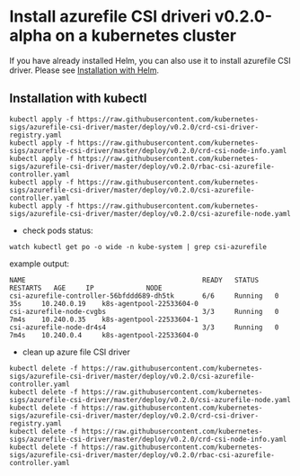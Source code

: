 # Install azurefile CSI driveri v0.2.0-alpha on a kubernetes cluster

If you have already installed Helm, you can also use it to install azurefile CSI driver. Please see [Installation with Helm](../charts/README.md).

## Installation with kubectl

```
kubectl apply -f https://raw.githubusercontent.com/kubernetes-sigs/azurefile-csi-driver/master/deploy/v0.2.0/crd-csi-driver-registry.yaml
kubectl apply -f https://raw.githubusercontent.com/kubernetes-sigs/azurefile-csi-driver/master/deploy/v0.2.0/crd-csi-node-info.yaml
kubectl apply -f https://raw.githubusercontent.com/kubernetes-sigs/azurefile-csi-driver/master/deploy/v0.2.0/rbac-csi-azurefile-controller.yaml
kubectl apply -f https://raw.githubusercontent.com/kubernetes-sigs/azurefile-csi-driver/master/deploy/v0.2.0/csi-azurefile-controller.yaml
kubectl apply -f https://raw.githubusercontent.com/kubernetes-sigs/azurefile-csi-driver/master/deploy/v0.2.0/csi-azurefile-node.yaml
```

- check pods status:

```
watch kubectl get po -o wide -n kube-system | grep csi-azurefile
```

example output:

```
NAME                                            READY   STATUS    RESTARTS   AGE     IP             NODE
csi-azurefile-controller-56bfddd689-dh5tk       6/6     Running   0          35s     10.240.0.19    k8s-agentpool-22533604-0
csi-azurefile-node-cvgbs                        3/3     Running   0          7m4s    10.240.0.35    k8s-agentpool-22533604-1
csi-azurefile-node-dr4s4                        3/3     Running   0          7m4s    10.240.0.4     k8s-agentpool-22533604-0
```

- clean up azure file CSI driver

```
kubectl delete -f https://raw.githubusercontent.com/kubernetes-sigs/azurefile-csi-driver/master/deploy/v0.2.0/csi-azurefile-controller.yaml
kubectl delete -f https://raw.githubusercontent.com/kubernetes-sigs/azurefile-csi-driver/master/deploy/v0.2.0/csi-azurefile-node.yaml
kubectl delete -f https://raw.githubusercontent.com/kubernetes-sigs/azurefile-csi-driver/master/deploy/v0.2.0/crd-csi-driver-registry.yaml
kubectl delete -f https://raw.githubusercontent.com/kubernetes-sigs/azurefile-csi-driver/master/deploy/v0.2.0/crd-csi-node-info.yaml
kubectl delete -f https://raw.githubusercontent.com/kubernetes-sigs/azurefile-csi-driver/master/deploy/v0.2.0/rbac-csi-azurefile-controller.yaml
```
